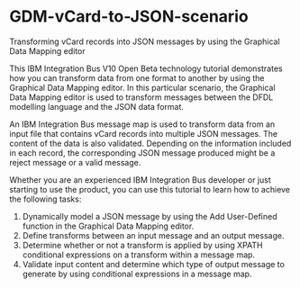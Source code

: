# GDM-vCard-to-JSON-scenario
Transforming vCard records into JSON messages by using the Graphical Data Mapping editor

This IBM Integration Bus V10 Open Beta technology tutorial demonstrates how you can transform data from one format to another by using the Graphical Data Mapping editor. In this particular scenario, the Graphical Data Mapping editor is used to transform messages between the DFDL modelling language and the JSON data format.

An IBM Integration Bus message map is used to transform data from an input file that contains vCard records into multiple JSON messages. The content of the data is also validated. Depending on the information included in each record, the corresponding JSON message produced might be a reject message or a valid message.

Whether you are an experienced IBM Integration Bus developer or just starting to use the product, you can use this tutorial to learn how to achieve the following tasks:

1. Dynamically model a JSON message by using the Add User-Defined function in the Graphical Data Mapping editor.
2. Define transforms between an input message and an output message.
3. Determine whether or not a transform is applied by using XPATH conditional expressions on a transform within a message map.
4. Validate input content and determine which type of output message to generate by using conditional expressions in a message map.
